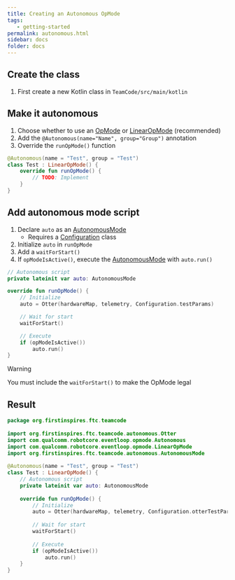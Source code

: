 ```yaml
---
title: Creating an Autonomous OpMode
tags:
   - getting-started
permalink: autonomous.html
sidebar: docs
folder: docs
---
```


## Create the class

1. First create a new Kotlin class in `TeamCode/src/main/kotlin`

## Make it autonomous

1. Choose whether to use an [OpMode](opmode.html) or [LinearOpMode](linearopmode.html) (recommended)
2. Add the `@Autonomous(name="Name", group="Group")` annotation
3. Override the `runOpMode()` function

```kt
@Autonomous(name = "Test", group = "Test")  
class Test : LinearOpMode() {
	override fun runOpMode() {
		// TODO: Implement
	}
}
```

## Add autonomous mode script

1. Declare `auto` as an [AutonomousMode](AutonomousMode)
    - Requires a [Configuration](Configuration) class
2. Initialize `auto` in `runOpMode`
3. Add a `waitForStart()`
4. If `opModeIsActive()`, execute the [AutonomousMode](AutonomousMode) with `auto.run()`

```kt
// Autonomous script
private lateinit var auto: AutonomousMode

override fun runOpMode() {
	// Initialize
	auto = Otter(hardwareMap, telemetry, Configuration.testParams)

	// Wait for start
	waitForStart()

	// Execute  
	if (opModeIsActive())
		auto.run()
}
```

>[!Warning]
>You must include the `waitForStart()` to make the OpMode legal

## Result

```kt
package org.firstinspires.ftc.teamcode  
  
import org.firstinspires.ftc.teamcode.autonomous.Otter  
import com.qualcomm.robotcore.eventloop.opmode.Autonomous  
import com.qualcomm.robotcore.eventloop.opmode.LinearOpMode  
import org.firstinspires.ftc.teamcode.autonomous.AutonomousMode  
  
@Autonomous(name = "Test", group = "Test")  
class Test : LinearOpMode() {  
    // Autonomous script  
    private lateinit var auto: AutonomousMode  
  
    override fun runOpMode() {  
        // Initialize  
        auto = Otter(hardwareMap, telemetry, Configuration.otterTestParams)  
  
        // Wait for start  
        waitForStart()  
  
        // Execute  
        if (opModeIsActive())  
            auto.run()  
    }
}
```